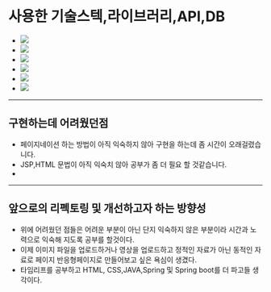 

<h1>사용한 기술스텍,라이브러리,API,DB</h1> 
  
<Ul>
  <LI><img src="https://img.shields.io/badge/mariaDB-003545?style=for-the-badge&logo=mariaDB&logoColor=white"></LI>
  <LI><img src="https://img.shields.io/badge/java-A100FF?style=for-the-badge&logo=java&logoColor=white"> </LI>
  <LI><img src="https://img.shields.io/badge/css-1572B6?style=for-the-badge&logo=css3&logoColor=white"> </LI>
  <LI><img src="https://img.shields.io/badge/html5-E34F26?style=for-the-badge&logo=html5&logoColor=white"></LI>
  <LI><img src="https://img.shields.io/badge/javascript-F7DF1E?style=for-the-badge&logo=javascript&logoColor=black"></LI>
  <LI><img src="https://img.shields.io/badge/apache tomcat-F8DC75?style=for-the-badge&logo=apachetomcat&logoColor=white"></LI>

</Ul>

---

<h2>구현하는데 어려웠던점 </h2>

- 페이지네이션 하는 방법이 아직 익숙하지 않아 구현을 하는데 좀 시간이 오래걸렸습니다.
- JSP,HTML 문법이 아직 익숙치 않아 공부가 좀 더 필요 할 것같습니다. 
- 
---
<h2>앞으로의 리펙토링 및 개선하고자 하는 방향성 </h2>

- 위에 어려웠던 점들은 어려운 부분이 아닌 단지 익숙하지 않은 부분이라 시간과 노력으로 익숙해 지도록 공부를 할것이다. 
- 이제 이미지 파일을 업로드하거나 영상을 업로드하고 정적인 자료가 아닌 동적인 자료로 페이지 반응형페이지로 만들어보고 싶은 욕심이 생겼다. 
- 타임리프를 공부하고 HTML, CSS,JAVA,Spring 및 Spring boot를 더 파고들 생각이다. 
